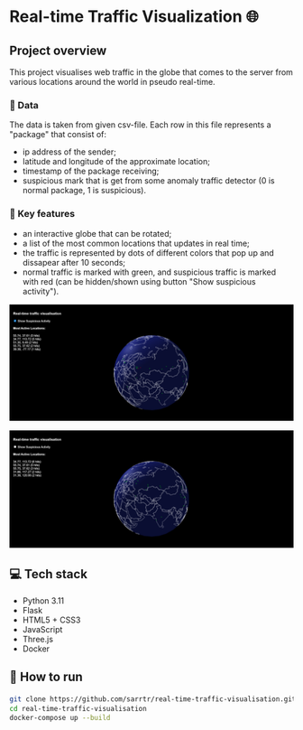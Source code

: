 # Real-time Traffic Visualization 🌐
## Project overview
This project visualises web traffic in the globe that comes to the server from various locations around the world in pseudo real-time.

### 📑 Data

The data is taken from given csv-file. Each row in this file represents a "package" that consist of:
- ip address of the sender;
- latitude and longitude of the approximate location;
- timestamp of the package receiving;
- suspicious mark that is get from some anomaly traffic detector (0 is normal package, 1 is suspicious).

### 📌 Key features

- an interactive globe that can be rotated;
- a list of the most common locations that updates in real time;
- the traffic is represented by dots of different colors that pop up and dissapear after 10 seconds;
- normal traffic is marked with green, and suspicious traffic is marked with red (can be hidden/shown using button "Show suspicious activity").


![image_1](https://github.com/sarrtr/real-time-traffic-visualisation/blob/main/assets/image_1.png?raw=true)

![image_2](https://github.com/sarrtr/real-time-traffic-visualisation/blob/main/assets/image_2.png?raw=true)

## 💻 Tech stack

- Python 3.11
- Flask
- HTML5 + CSS3
- JavaScript
- Three.js
- Docker

## 🔧 How to run

```bash
git clone https://github.com/sarrtr/real-time-traffic-visualisation.git
cd real-time-traffic-visualisation
docker-compose up --build
```
